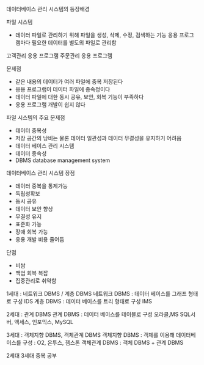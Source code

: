 데이터베이스 관리 시스템의 등장배경

파일 시스템
-   데이터 파일로 관리하기 위해 파일을 생성, 삭제, 수정, 검색하는 기능
응용 프로그램마다 필요한 데이터를 별도의 파일로 관리함


고객관리 응용 프로그램
주문관리 응용 프로그램


문제점
-   같은 내용의 데이터가 여러 파일에 중복 저장된다
-   응용 프로그램이 데이터 파일에 종속정이다
-   데이터 파일에 대한 동시 공유, 보안, 회복 기능이 부족하다
-   응용 프로그램 개발이 쉽지 않다

파일 시스템의 주요 문제점
-   데이터 중복성
-   저장 공간의 낭비는 물론 데이터 일관성과 데이터 무결성을 유지하기 어려움
-   데이터 베이스 관리 시스템
-   데이터 종속성 
-   DBMS database management system

데이터베이스 관리 시스템 
장점
-   데이터 중복을 통제가능
-   독립성확보
-   동시 공유
-   데이터 보안 향상
-   무결성 유지
-   표준화 가능
-   장애 회복 가능
-   응용 개발 비용 줄어듬

단점
-   비쌈
-   백업 회복 복잡
-   집중관리로 취약함


1세대 : 네트워크 DBMS / 계층 DBMS
네트워크 DBMS : 데이터 베이스를 그래프 형태로 구성 IDS
계층 DBMS : 데이터 베이스를 트리 형태로 구성 IMS

2세대 : 관계 DBMS
관계 DBMS : 데이터 베이스를 테이블로 구성 오라클,MS SQL서버, 액세스, 인포믹스, MySQL

3세대 : 객체지향 DBMS, 객체관계 DBMS
객체지향 DBMS : 객체를 이용해 데이터베이스를 구성 : O2, 온투스, 젬스톤
객체관계 DBMS : 객체 DBMS + 관계 DBMS

2세대 3세대 중복 공부